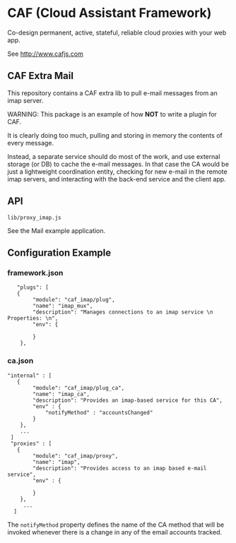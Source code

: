 # CAF (Cloud Assistant Framework)

Co-design permanent, active, stateful, reliable cloud proxies with your web app.

See http://www.cafjs.com 

## CAF Extra Mail

This repository contains a CAF extra lib to pull e-mail messages from an imap server.

WARNING: This package is an example of how **NOT** to write a plugin for CAF. 

It is clearly doing too much, pulling and storing in memory the contents of every message. 

Instead, a separate service should do most of the work, and use external storage (or DB) to cache the e-mail messages. In that case the CA would be just a lightweight coordination entity, checking for new e-mail in the remote imap servers, and interacting with the back-end service and the client app.



## API

    lib/proxy_imap.js

See the Mail example application.
 
## Configuration Example

### framework.json

       "plugs": [
       {
            "module": "caf_imap/plug",
            "name": "imap_mux",
            "description": "Manages connections to an imap service \n Properties: \n",
            "env": {

            }
        },

### ca.json

    "internal" : [
       {
            "module": "caf_imap/plug_ca",
            "name": "imap_ca",
            "description": "Provides an imap-based service for this CA",
            "env" : {
                "notifyMethod" : "accountsChanged"
            }
        },
        ...
     ]
     "proxies" : [
       {
            "module": "caf_imap/proxy",
            "name": "imap",
            "description": "Provides access to an imap based e-mail service",
            "env" : {

            }
        },
         ...
      ]
  
  The `notifyMethod` property defines the name of the CA method that will be invoked whenever there is a change in any of the email accounts tracked.  
  
    
        
            
 
